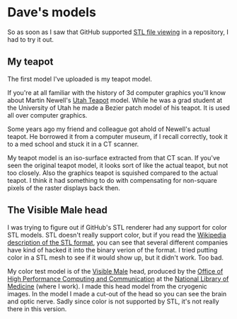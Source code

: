 Dave's models
===============

So as soon as I saw that GitHub supported [STL file viewing](https://github.com/blog/1465-stl-file-viewing)
in a repository, I had to try it out.


My teapot
-----------
The first model I've uploaded is my teapot model.  

If you're at all familiar with the history of 3d computer graphics you'll 
know about Martin Newell's [Utah Teapot](http://www.computerhistory.org/revolution/computer-graphics-music-and-art/15/206) model.  While he was a grad student 
at the University of Utah he made a Bezier patch model of his teapot.  It is
used all over computer graphics.

Some years ago my friend and colleague got ahold of Newell's actual teapot.
He borrowed it from a computer museum, if I recall correctly, took it to
a med school and stuck it in a CT scanner.

My teapot model is an iso-surface extracted from that CT scan.  If you've
seen the original teapot model, it looks sort of like the actual teapot, but not
too closely.  Also the graphics teapot is squished compared to the actual teapot.
I think it had something to do with compensating for non-square pixels of the
raster displays back then.


The Visible Male head
------------------------
I was trying to figure out if GitHub's STL renderer had any support for color STL
models.  STL doesn't really support color, but if you read the [Wikipedia description
of the STL format](http://en.wikipedia.org/wiki/STL_\(file_format\)), 
you can see that several different companies have kind of hacked it
into the binary verion of the format.  I tried putting color in a STL mesh to see
if it would show up, but it didn't work.  Too bad.

My color test model is of the [Visible Male](http://www.nlm.nih.gov/research/visible/visible_human.html) 
head, produced by the [Office of High
Performance Computing and Communication](http://lhncbc.nlm.nih.gov/ohpcc/)
at the [National Library of Medicine](http://www.nlm.nih.gov)
(where I work).  I made this head model from the cryogenic images.  In the model
I made a cut-out of the head so you can see the brain and optic nerve.  Sadly
since color is not supported by STL, it's not really there in this version.
